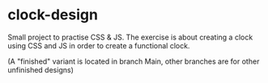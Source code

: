 # clock-design
Small project to practise CSS &amp; JS.
The exercise is about creating a clock using CSS and JS in order to create a functional clock.

(A "finished" variant is located in branch Main, other branches are for other unfinished designs)
